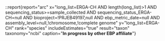 ::report{report="arc" x="long_list=ERGA-CH AND length(long_list)>1 AND sequencing_status>=sample_collected AND sequencing_status_ERGA-CH=null AND bioproject=!PRJEB49197,null AND ebp_metric_date=null AND assembly_level=null,!chromosome,!complete genome" y="long_list=ERGA-CH" rank="species" includeEstimates="true" result="taxon" taxonomy="ncbi" caption="**In progress by other EBP affiliate**"}
